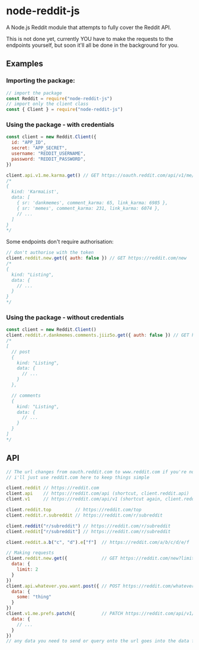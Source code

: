 # node-reddit-js
A Node.js Reddit module that attempts to fully cover the Reddit API.

This is not done yet, currently YOU have to make the requests to the endpoints yourself, but soon it'll all be done in the background for you.

## Examples
### Importing the package:
```js
// import the package
const Reddit = require("node-reddit-js")
// import only the client class
const { Client } = require("node-reddit-js")
```

### Using the package - with credentials
```js
const client = new Reddit.Client({
  id: "APP_ID",
  secret: "APP_SECRET",
  username: "REDDIT_USERNAME",
  password: "REDDIT_PASSWORD",
})

client.api.v1.me.karma.get() // GET https://oauth.reddit.com/api/v1/me/karma
/*
{
  kind: 'KarmaList',
  data: [
    { sr: 'dankmemes', comment_karma: 65, link_karma: 6985 },
    { sr: 'memes', comment_karma: 231, link_karma: 6074 },
    // ...
  ]
}
*/
```
Some endpoints don't require authorisation:
```js
// don't authorise with the token
client.reddit.new.get({ auth: false }) // GET https://reddit.com/new
/*
{
  kind: "Listing",
  data: {
    // ...
  }
}
*/
```

### Using the package - without credentials
```js
const client = new Reddit.Client()
client.reddit.r.dankmemes.comments.jiiz5o.get({ auth: false }) // GET https://www.reddit.com/r/dankmemes/comments/jiiz5o
/*
[
  // post
  {
    kind: "Listing",
    data: {
      // ...
    }
  },

  // comments
  { 
    kind: "Listing",
    data: {
      // ...
    }
  }
]
*/
```

## API
```js
// The url changes from oauth.reddit.com to www.reddit.com if you're not authorising
// i'll just use reddit.com here to keep things simple

client.reddit // https://reddit.com
client.api    // https://reddit.com/api (shortcut, client.reddit.api)
client.v1     // https://reddit.com/api/v1 (shortcut again, client.reddit.api.v1 or client.api.v1)

client.reddit.top         // https://reddit.com/top
client.reddit.r.subreddit // https://reddit.com/r/subreddit

client.reddit("r/subreddit") // https://reddit.com/r/subreddit
client.reddit["r/subreddit"] // https://reddit.com/r/subreddit

client.reddit.a.b("c", "d").e["f"]  // https://reddit.com/a/b/c/d/e/f

// Making requests
client.reddit.new.get({             // GET https://reddit.com/new?limit=2
  data: {
    limit: 2
  }
})
client.api.whatever.you.want.post({ // POST https://reddit.com/whatever/you/want with data {"some":"thing"}
  data: {
    some: "thing"
  }
}) 
client.v1.me.prefs.patch({          // PATCH https://reddit.com/api/v1/me/prefs with data {...}
  data: {
    // ...
  }
})
// any data you need to send or query onto the url goes into the data field
```